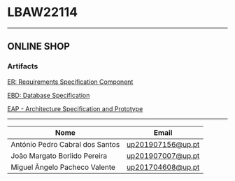# LBAW22114
---

## ONLINE SHOP 

### Artifacts
[ER: Requirements Specification Component](./Docs/ER/er.md)

[EBD: Database Specification](./Docs/EBD/ebd.md)

[EAP - Architecture Specification and Prototype](./Docs/EAP/eap.md)

---
|Nome | Email |
|----|----|
|António Pedro Cabral dos Santos | up201907156@up.pt |
|João Margato Borlido Pereira |  up201907007@up.pt |
|Miguel Ângelo Pacheco Valente| up201704608@up.pt|  